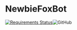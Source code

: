 # NewbieFoxBot
[![Requirements Status](https://requires.io/github/FluffyMak4ic/NewbieFoxBot/requirements.svg?branch=main)](https://requires.io/github/FluffyMak4ic/NewbieFoxBot/requirements/?branch=main)![GitHub](https://img.shields.io/github/license/FluffyMak4ic/NewbieFoxBot)
